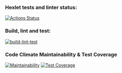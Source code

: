 ### Hexlet tests and linter status:
[![Actions Status](https://github.com/Xansir/python-project-50/actions/workflows/hexlet-check.yml/badge.svg)](https://github.com/Xansir/python-project-50/actions)

### Build, lint and test:
[![build-lint-test](https://github.com/Xansir/python-project-50/actions/workflows/pyci.yml/badge.svg)](https://github.com/Xansir/python-project-50/actions/workflows/pyci.yml)

### Code Climate Maintainability & Test Coverage
[![Maintainability](https://api.codeclimate.com/v1/badges/eb044d7d27aab9fce340/maintainability)](https://codeclimate.com/github/Xansir/python-project-50/maintainability)
[![Test Coverage](https://api.codeclimate.com/v1/badges/eb044d7d27aab9fce340/test_coverage)](https://codeclimate.com/github/Xansir/python-project-50/test_coverage)